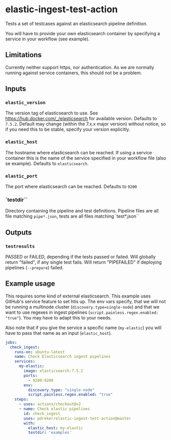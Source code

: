 # elastic-ingest-test-action

Tests a set of testcases against an elasticsearch pipeline definition.

You will have to provide your own elasticsearch container by specifying a service in your workflow (see example).

## Limitations

Currently neither support https, nor authentication. As we are normally running against service containers, this should not be a problem.

## Inputs

### `elastic_version`

The version tag of elasticsearch to use. See <https://hub.docker.com/_/elasticsearch> for available version. Defaults to `7.5.2`. Default may change (within the 7.x.x major version) without notice, so if you need this to be stable, specify your version explicitly.

### `elastic_host`

The hostname where elasticsearch can be reached. If using a service container this is the name of the service specified in your workflow file (also se example). Defaults to `elasticsearch`.

### `elastic_port`

The port where elasticsearch can be reached. Defaults to `9200`

### `testdir``

Directory containing the pipeline and test definitions. Pipeline files are all file matching `pipe*.json`, tests are all files matching `test*.json``

## Outputs

### `testresults`

PASSED or FAILED, depending if the tests passed or failed. Will globally return "failed", if any single test fails. Will return "PIPEFAILED" if deploying pipelines (`--prepare`) failed.

## Example usage

This requires some kind of external elasticsearch. This example uses GitHub's service feature to set htis up. The env vars specify, that we will not be running a multinode cluster (`discovery.type=single-node`) and that we want to use regexes in ingest pipelines (`script.painless.regex.enabled: "true"`). You may have to adapt this to your needs.

Also note that if you give the service a specific name (`my-elastic`) you will have to pass that name as an input (`elastic_host`).

```yaml
jobs:
  check_ingest:
    runs-on: ubuntu-latest
    name: Check Elasticsearch ingest pipelines
    services:
      my-elastic:
        image: elasticsearch:7.5.2
        ports:
          - 9200:9200
        env:
          discovery.type: "single-node"
          script.painless.regex.enabled: "true"
    steps:
      - uses: actions/checkout@v2
      - name: Check elastic pipelines
        id: check_ingest
        uses: pdreker/elastic-ingest-test-action@master
        with:
          elastic_host: my-elastic
          testdir: 'examples'
```
